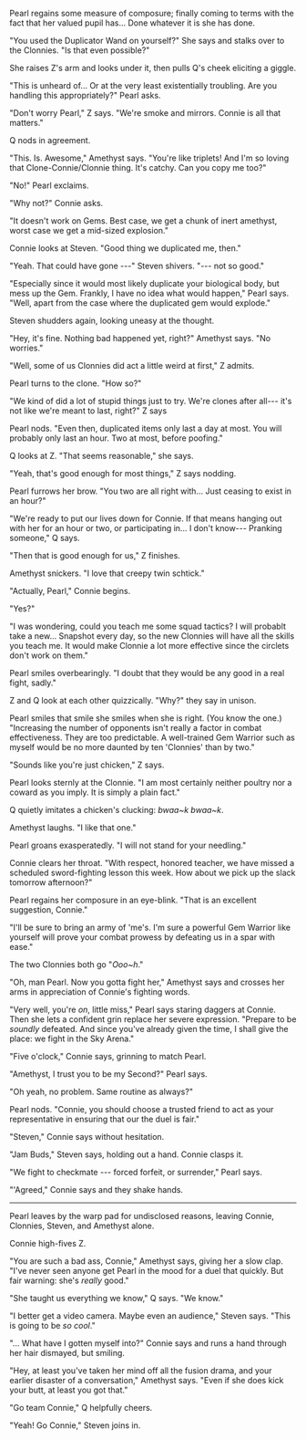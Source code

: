 Pearl regains some measure of composure; finally coming to terms with the fact
that her valued pupil has... Done whatever it is she has done.

"You used the Duplicator Wand on yourself?" She says and stalks over to
the Clonnies. "Is that even possible?"

She raises Z's arm and looks under it, then pulls Q's cheek eliciting a
giggle.

"This is unheard of... Or at the very least existentially troubling.
Are you handling this appropriately?" Pearl asks.

"Don't worry Pearl," Z says. "We're smoke and mirrors. Connie is all
that matters."

Q nods in agreement.

"This. Is. Awesome," Amethyst says. "You're like triplets! And I'm so
loving that Clone-Connie/Clonnie thing. It's catchy. Can you copy me too?"

"No!" Pearl exclaims.

"Why not?" Connie asks.

"It doesn't work on Gems. Best case, we get a chunk of inert amethyst,
worst case we get a mid-sized explosion."

Connie looks at Steven. "Good thing we duplicated me, then."

"Yeah. That could have gone ---" Steven shivers. "--- not so good."

"Especially since it would most likely duplicate your biological body,
but mess up the Gem. Frankly, I have no idea what would happen," Pearl says.
"Well, apart from the case where the duplicated gem would explode."

Steven shudders again, looking uneasy at the thought.

"Hey, it's fine. Nothing bad happened yet, right?" Amethyst says. "No
worries."

"Well, some of us Clonnies did act a little weird at first," Z admits.

Pearl turns to the clone. "How so?"

"We kind of did a lot of stupid things just to try. We're clones after all---
it's not like we're meant to last, right?" Z says

Pearl nods. "Even then, duplicated items only last a day at most. You
will probably only last an hour. Two at most, before poofing."

Q looks at Z. "That seems reasonable," she says.

"Yeah, that's good enough for most things," Z says nodding.

Pearl furrows her brow. "You two are all right with... Just ceasing to exist in an hour?"

"We're ready to put our lives down for Connie. If that means hanging out 
with her for an hour or two, or participating in... I don't know--- Pranking someone," Q says.

"Then that is good enough for us," Z finishes.

Amethyst snickers. "I love that creepy twin schtick."

"Actually, Pearl," Connie begins.

"Yes?"

"I was wondering, could you teach me some squad tactics? I will probablt take a new...
Snapshot every day, so the new Clonnies will have all the skills you teach me. It
would make Clonnie a lot more effective since the circlets don't work on them."

Pearl smiles overbearingly. "I doubt that they would be any good in a real fight, sadly."

Z and Q look at each other quizzically. "Why?" they say in unison.

Pearl smiles that smile she smiles when she is right. (You know the one.) "Increasing the number of
opponents isn't really a factor in combat effectiveness. They are too predictable. A well-trained
Gem Warrior such as myself would be no more daunted by ten 'Clonnies' than by two."

"Sounds like you're just chicken," Z says.

Pearl looks sternly at the Clonnie. "I am most certainly neither poultry nor a coward as you imply.
It is simply a plain fact."

Q quietly imitates a chicken's clucking: *bwaa~k bwaa~k*.

Amethyst laughs. "I like that one."

Pearl groans exasperatedly. "I will not stand for your needling."

Connie clears her throat. "With respect, honored teacher, we have missed a scheduled
sword-fighting lesson this week. How about we pick up the slack tomorrow afternoon?"

Pearl regains her composure in an eye-blink. "That is an excellent suggestion, Connie."

"I'll be sure to bring an army of 'me's. I'm sure a powerful Gem Warrior like yourself will
prove your combat prowess by defeating us in a spar with ease."

The two Clonnies both go "*Ooo~h*."

"Oh, man Pearl. Now you gotta fight her," Amethyst says and crosses her arms in appreciation
of Connie's fighting words.

"Very well, you're *on*, little miss," Pearl says staring daggers at Connie. Then she lets a
confident grin replace her severe expression. "Prepare to be *soundly* defeated. And since you've
already given the time, I shall give the place: we fight in the Sky Arena."

"Five o'clock," Connie says, grinning to match Pearl.

 "Amethyst, I trust you to be my Second?" Pearl says.

"Oh yeah, no problem. Same routine as always?"

Pearl nods. "Connie, you should choose a trusted friend to act as your representative
in ensuring that our the duel is fair."

"Steven," Connie says without hesitation.

"Jam Buds," Steven says, holding out a hand. Connie clasps it.

"We fight to checkmate --- forced forfeit, or surrender," Pearl says.

"'Agreed," Connie says and they shake hands. 

----

Pearl leaves by the warp pad for undisclosed reasons, leaving Connie, Clonnies, Steven, and
Amethyst alone.

Connie high-fives Z.

"You are such a bad ass, Connie," Amethyst says, giving her a slow clap. "I've never
seen anyone get Pearl in the mood for a duel that quickly. But fair warning: she's
*really* good."

"She taught us everything we know," Q says. "We know."

"I better get a video camera. Maybe even an audience," Steven says. "This is going to be
*so cool*."

"... What have I gotten myself into?" Connie says and runs a hand through her hair
dismayed, but smiling.

"Hey, at least you've taken her mind off all the fusion drama, and your earlier disaster of
a conversation," Amethyst says. "Even if she does kick your butt, at least you got that."

"Go team Connie," Q helpfully cheers.

"Yeah! Go Connie," Steven joins in.


